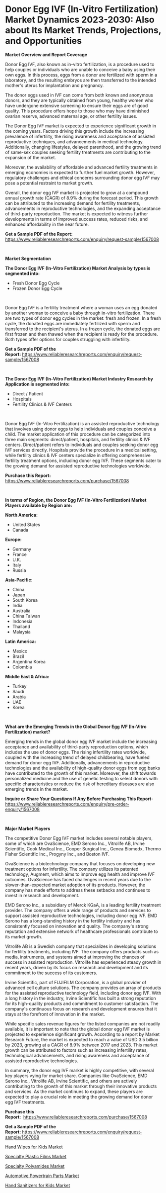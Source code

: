<p><h1>Donor Egg IVF (In-Vitro Fertilization) Market Dynamics 2023-2030: Also about Its Market Trends, Projections, and Opportunities</h1></p><p><strong>Market Overview and Report Coverage</strong></p>
<p><p>Donor Egg IVF, also known as in-vitro fertilization, is a procedure used to help couples or individuals who are unable to conceive a baby using their own eggs. In this process, eggs from a donor are fertilized with sperm in a laboratory, and the resulting embryos are then transferred to the intended mother's uterus for implantation and pregnancy.</p><p>The donor eggs used in IVF can come from both known and anonymous donors, and they are typically obtained from young, healthy women who have undergone extensive screening to ensure their eggs are of good quality. This procedure offers hope to those who may have diminished ovarian reserve, advanced maternal age, or other fertility issues.</p><p>The Donor Egg IVF market is expected to experience significant growth in the coming years. Factors driving this growth include the increasing prevalence of infertility, the rising awareness and acceptance of assisted reproductive techniques, and advancements in medical technology. Additionally, changing lifestyles, delayed parenthood, and the growing trend of same-sex couples seeking fertility treatments are contributing to the expansion of the market.</p><p>Moreover, the availability of affordable and advanced fertility treatments in emerging economies is expected to further fuel market growth. However, regulatory challenges and ethical concerns surrounding donor egg IVF may pose a potential restraint to market growth.</p><p>Overall, the donor egg IVF market is projected to grow at a compound annual growth rate (CAGR) of 8.9% during the forecast period. This growth can be attributed to the increasing demand for fertility treatments, advancements in reproductive technologies, and the expanding acceptance of third-party reproduction. The market is expected to witness further developments in terms of improved success rates, reduced risks, and enhanced affordability in the near future.</p></p>
<p><strong>Get a Sample PDF of the Report:</strong> <a href="https://www.reliableresearchreports.com/enquiry/request-sample/1567008">https://www.reliableresearchreports.com/enquiry/request-sample/1567008</a></p>
<p>&nbsp;</p>
<p><strong>Market Segmentation</strong></p>
<p><strong>The Donor Egg IVF (In-Vitro Fertilization) Market Analysis by types is segmented into:</strong></p>
<p><ul><li>Fresh Donor Egg Cycle</li><li>Frozen Donor Egg Cycle</li></ul></p>
<p>&nbsp;</p>
<p><p>Donor Egg IVF is a fertility treatment where a woman uses an egg donated by another woman to conceive a baby through in-vitro fertilization. There are two types of donor egg cycles in the market: fresh and frozen. In a fresh cycle, the donated eggs are immediately fertilized with sperm and transferred to the recipient's uterus. In a frozen cycle, the donated eggs are first frozen and then thawed when the recipient is ready for the procedure. Both types offer options for couples struggling with infertility.</p></p>
<p><strong>Get a Sample PDF of the Report:</strong>&nbsp;<a href="https://www.reliableresearchreports.com/enquiry/request-sample/1567008">https://www.reliableresearchreports.com/enquiry/request-sample/1567008</a></p>
<p>&nbsp;</p>
<p><strong>The Donor Egg IVF (In-Vitro Fertilization) Market Industry Research by Application is segmented into:</strong></p>
<p><ul><li>Direct / Patient</li><li>Hospitals</li><li>Fertility Clinics & IVF Centers</li></ul></p>
<p>&nbsp;</p>
<p><p>Donor Egg IVF (In-Vitro Fertilization) is an assisted reproductive technology that involves using donor eggs to help individuals and couples conceive a child. The market application of this procedure can be categorized into three main segments: direct/patient, hospitals, and fertility clinics & IVF centers. Direct/patient refers to individuals and couples seeking donor egg IVF services directly. Hospitals provide the procedure in a medical setting, while fertility clinics & IVF centers specialize in offering comprehensive fertility treatment options, including donor egg IVF. These segments cater to the growing demand for assisted reproductive technologies worldwide.</p></p>
<p><strong>Purchase this Report:</strong>&nbsp; <a href="https://www.reliableresearchreports.com/purchase/1567008">https://www.reliableresearchreports.com/purchase/1567008</a></p>
<p>&nbsp;</p>
<p><strong>In terms of Region, the Donor Egg IVF (In-Vitro Fertilization) Market Players available by Region are:</strong></p>
<p>
    <p> <strong> North America: </strong>
        <ul>
            <li>United States</li>
            <li>Canada</li>
        </ul>
        </p> 
    <p> <strong> Europe: </strong>
        <ul>
            <li>Germany</li>
            <li>France</li>
            <li>U.K.</li>
            <li>Italy</li>
            <li>Russia</li>
        </ul>
        </p> 
    <p> <strong> Asia-Pacific: </strong>
        <ul>
            <li>China</li>
            <li>Japan</li>
            <li>South Korea</li>
            <li>India</li>
            <li>Australia</li>
            <li>China Taiwan</li>
            <li>Indonesia</li>
            <li>Thailand</li>
            <li>Malaysia</li>
        </ul>
        </p> 
    <p> <strong> Latin America: </strong>
        <ul>
            <li>Mexico</li>
            <li>Brazil</li>
            <li>Argentina Korea</li>
            <li>Colombia</li>
        </ul>
        </p> 
    <p> <strong> Middle East & Africa: </strong>
        <ul>
            <li>Turkey</li>
            <li>Saudi</li>
            <li>Arabia</li>
            <li>UAE</li>
            <li>Korea</li>
        </ul>
    </p>
    </p>
<p>&nbsp;</p>
<p><strong>What are the Emerging Trends in the Global Donor Egg IVF (In-Vitro Fertilization) market?</strong></p>
<p><p>Emerging trends in the global donor egg IVF market include the increasing acceptance and availability of third-party reproduction options, which includes the use of donor eggs. The rising infertility rates worldwide, coupled with the increasing trend of delayed childbearing, have fueled demand for donor egg IVF. Additionally, advancements in reproductive technologies and the availability of high-quality donor eggs from egg banks have contributed to the growth of this market. Moreover, the shift towards personalized medicine and the use of genetic testing to select donors with specific characteristics or reduce the risk of hereditary diseases are also emerging trends in the market.</p></p>
<p><strong>Inquire or Share Your Questions If Any Before Purchasing This Report</strong>- <a href="https://www.reliableresearchreports.com/enquiry/pre-order-enquiry/1567008">https://www.reliableresearchreports.com/enquiry/pre-order-enquiry/1567008</a></p>
<p>&nbsp;</p>
<p><strong>Major Market Players</strong></p>
<p><p>The competitive Donor Egg IVF market includes several notable players, some of which are OvaScience, EMD Serono Inc., Vitrolife AB, Irvine Scientific, Cook Medical Inc., Cooper Surgical Inc., Genea Biomedx, Thermo Fisher Scientific Inc., Progyny Inc., and Boston IVF. </p><p>OvaScience is a biotechnology company that focuses on developing new treatment options for infertility. The company utilizes its patented technology, Augment, which aims to improve egg health and improve IVF outcomes. OvaScience has faced challenges in recent years due to the slower-than-expected market adoption of its products. However, the company has made efforts to address these setbacks and continues to invest in research and development. </p><p>EMD Serono Inc., a subsidiary of Merck KGaA, is a leading fertility treatment provider. The company offers a wide range of products and services to support assisted reproductive technologies, including donor egg IVF. EMD Serono has a long-standing history in the fertility industry and has consistently focused on innovation and quality. The company's strong reputation and extensive network of healthcare professionals contribute to its market growth.</p><p>Vitrolife AB is a Swedish company that specializes in developing solutions for fertility treatments, including IVF. The company offers products such as media, instruments, and systems aimed at improving the chances of success in assisted reproduction. Vitrolife has experienced steady growth in recent years, driven by its focus on research and development and its commitment to the success of its customers.</p><p>Irvine Scientific, part of FUJIFILM Corporation, is a global provider of advanced cell culture solutions. The company provides an array of products for the assisted reproductive technology field, including donor egg IVF. With a long history in the industry, Irvine Scientific has built a strong reputation for its high-quality products and commitment to customer satisfaction. The company's continuous focus on research and development ensures that it stays at the forefront of innovation in the market.</p><p>While specific sales revenue figures for the listed companies are not readily available, it is important to note that the global donor egg IVF market is projected to experience significant growth. According to a report by Market Research Future, the market is expected to reach a value of USD 3.5 billion by 2023, growing at a CAGR of 8.9% between 2017 and 2023. This market growth can be attributed to factors such as increasing infertility rates, technological advancements, and rising awareness and acceptance of assisted reproductive technologies.</p><p>In summary, the donor egg IVF market is highly competitive, with several key players vying for market share. Companies like OvaScience, EMD Serono Inc., Vitrolife AB, Irvine Scientific, and others are actively contributing to the growth of this market through their innovative products and services. As the market continues to expand, these players are expected to play a crucial role in meeting the growing demand for donor egg IVF treatments.</p></p>
<p><strong>Purchase this Report:</strong>&nbsp;&nbsp;<a href="https://www.reliableresearchreports.com/purchase/1567008">https://www.reliableresearchreports.com/purchase/1567008</a></p>
<p></p>
<p><strong>Get a Sample PDF of the Report:</strong>&nbsp;<a href="https://www.reliableresearchreports.com/enquiry/request-sample/1567008">https://www.reliableresearchreports.com/enquiry/request-sample/1567008</a></p>
<p><p><a href="https://www.linkedin.com/pulse/hand-wipes-kids-market-size-growth-forecast-from-2023-2030-oskoe/">Hand Wipes for Kids Market</a></p><p><a href="https://medium.com/@jaydonhyatt2023/specialty-plastic-films-market-size-growth-forecast-2023-2030-47aeb037d68f">Specialty Plastic Films Market</a></p><p><a href="https://medium.com/@coltruecker/specialty-polyamides-market-size-growth-forecast-2023-2030-70d14b722bf7">Specialty Polyamides Market</a></p><p><a href="https://www.linkedin.com/pulse/automotive-powertrain-parts-market-share-amp-new-trends-xchve/">Automotive Powertrain Parts Market</a></p><p><a href="https://www.linkedin.com/pulse/hand-sanitizers-kids-market-research-report-unlocks-analysis-anqye/">Hand Sanitizers for Kids Market</a></p></p>